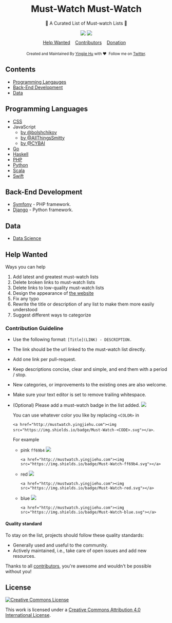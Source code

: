 <h1 align="center"> Must-Watch Must-Watch </h1>

<p align="center">🌈  A Curated List of Must-watch Lists 👀</p>

<div align="center" style="padding-bottom:10px">
	<a href="http://mustwatch.yingjiehu.com"><img src="https://img.shields.io/badge/Must-Watch-ff69b4.svg"></a>
	<a href="http://mustwatch.yingjiehu.com"><img src="https://img.shields.io/badge/Must-Watch-ff69b4.svg"></a>
</div>

<div align="center">
	<a href="#Help-Wanted">Help Wanted</a>&nbsp;&nbsp;&nbsp;
	<a href="https://github.com/huyingjie/must-watch-must-watch/graphs/contributors">Contributors</a>&nbsp;&nbsp;&nbsp;
	<a href="https://www.patreon.com/yingjiehu" target="_blank">Donation</a>&nbsp;&nbsp;&nbsp;
</div>


<div align="center" style="padding-top:20px">
	<sub>Created and Maintained By <a href="http://yingjiehu.com" target="_blank">Yingjie Hu</a> with ❤️ &nbsp;Follow me on <a href="https://twitter.com/yingjieYJH" target="_blank">Twitter</a>.</sub>
</div>

## <a id="table-of-contents"></a>Contents
* [Programming Langauges](#Programming-Languages)
* [Back-End Development](#Back-End-Development)
* [Data](#Data)

## <a id="Programming-Languages"></a>Programming Languages
* [CSS](https://github.com/AllThingsSmitty/must-watch-css)
* JavaScript
	* [by @bolshchikov](https://github.com/bolshchikov/js-must-watch)
	* [by @AllThingsSmitty](https://github.com/AllThingsSmitty/must-watch-javascript)
	* [by @CYBAI](https://github.com/CYBAI/must-watch)
* [Go](https://github.com/sauravtom/go-must-watch)
* [Haskell](https://github.com/hzlmn/haskell-must-watch)
* [PHP](https://github.com/phptodayorg/php-must-watch)
* [Python](https://github.com/s16h/py-must-watch)
* [Scala](https://github.com/bodiam/scala-must-watch)
* [Swift](https://github.com/nemanjavlahovic/swift-must-watch)


## <a id="Back-End-Development"></a>Back-End Development
* [Symfony](https://github.com/symfony-si/symfony-must-watch) - PHP framework.
* [Django](https://gitlab.com/rosarior/django-must-watch) - Python framework.

## <a id="Data"></a>Data
* [Data Science](https://github.com/kmonsoor/data-must-watch)

## <a id="Help-Wanted"></a>Help Wanted
Ways you can help

1. Add latest and greatest must-watch lists
2. Delete broken links to must-watch lists
3. Delete links to low-quality must-watch lists
4. Design the appearance of [the website](http://mustwatch.yingjiehu.com)
5. Fix any typo
6. Rewrite the title or description of any list to make them more easily understood
7. Suggest different ways to categorize

### Contribution Guideline

* Use the following format: `[Title](LINK) - DESCRIPTION.`
* The link should be the url linked to the must-watch list directly.
* Add one link per pull-request.
* Keep descriptions concise, clear and simple, and end them with a period / stop.
* New categories, or improvements to the existing ones are also welcome.
* Make sure your text editor is set to remove trailing whitespace.
* (Optional) Please add a must-watch badge in the list added. <a href="http://mustwatch.yingjiehu.com"><img src="https://img.shields.io/badge/Must-Watch-blue.svg"></a>

	You can use whatever color you like by replacing `<COLOR>` in 
	
	`<a href="http://mustwatch.yingjiehu.com"><img src="https://img.shields.io/badge/Must-Watch-<CODE>.svg"></a>`.

	For example
	
	* pink `ff69b4` <a href="http://mustwatch.yingjiehu.com"><img src="https://img.shields.io/badge/Must-Watch-ff69b4.svg"></a>
	
		`<a href="http://mustwatch.yingjiehu.com"><img src="https://img.shields.io/badge/Must-Watch-ff69b4.svg"></a>`

	* red <a href="http://mustwatch.yingjiehu.com"><img src="https://img.shields.io/badge/Must-Watch-red.svg"></a>
	
		`<a href="http://mustwatch.yingjiehu.com"><img src="https://img.shields.io/badge/Must-Watch-red.svg"></a>`
		
	* blue <a href="http://mustwatch.yingjiehu.com"><img src="https://img.shields.io/badge/Must-Watch-blue.svg"></a>
	
		`<a href="http://mustwatch.yingjiehu.com"><img src="https://img.shields.io/badge/Must-Watch-blue.svg"></a>`
	
#### Quality standard

To stay on the list, projects should follow these quality standards:

* Generally used and useful to the community.
* Actively maintained, i.e., take care of open issues and add new resources.


Thanks to all [contributors](https://github.com/huyingjie/must-watch-must-watch/graphs/contributors), you're awesome and wouldn't be possible without you!


## License

[![Creative Commons License](http://i.creativecommons.org/l/by/4.0/88x31.png)](http://creativecommons.org/licenses/by/4.0/)

This work is licensed under a [Creative Commons Attribution 4.0 International License](http://creativecommons.org/licenses/by/4.0/).

[OSS Icon]: https://cdn.rawgit.com/Awesome-Windows/Awesome/master/media/OSS.svg
[Freeware Icon]: https://cdn.rawgit.com/Awesome-Windows/Awesome/master/media/free.svg

